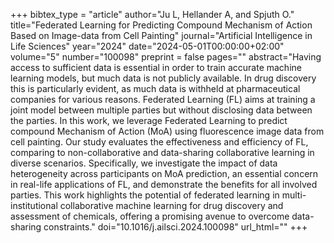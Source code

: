 +++
bibtex_type = "article"
author="Ju L, Hellander A, and Spjuth O."
title="Federated Learning for Predicting Compound Mechanism of Action Based on Image-data from Cell Painting"
journal="Artificial Intelligence in Life Sciences"
year="2024"
date="2024-05-01T00:00:00+02:00"
volume="5"
number="100098"
preprint = false
pages=""
abstract="Having access to sufficient data is essential in order to train accurate machine learning models, but much data is not publicly available. In drug discovery this is particularly evident, as much data is withheld at pharmaceutical companies for various reasons. Federated Learning (FL) aims at training a joint model between multiple parties but without disclosing data between the parties. In this work, we leverage Federated Learning to predict compound Mechanism of Action (MoA) using fluorescence image data from cell painting. Our study evaluates the effectiveness and efficiency of FL, comparing to non-collaborative and data-sharing collaborative learning in diverse scenarios. Specifically, we investigate the impact of data heterogeneity across participants on MoA prediction, an essential concern in real-life applications of FL, and demonstrate the benefits for all involved parties. This work highlights the potential of federated learning in multi-institutional collaborative machine learning for drug discovery and assessment of chemicals, offering a promising avenue to overcome data-sharing constraints."
doi="10.1016/j.ailsci.2024.100098"
url_html=""
+++
